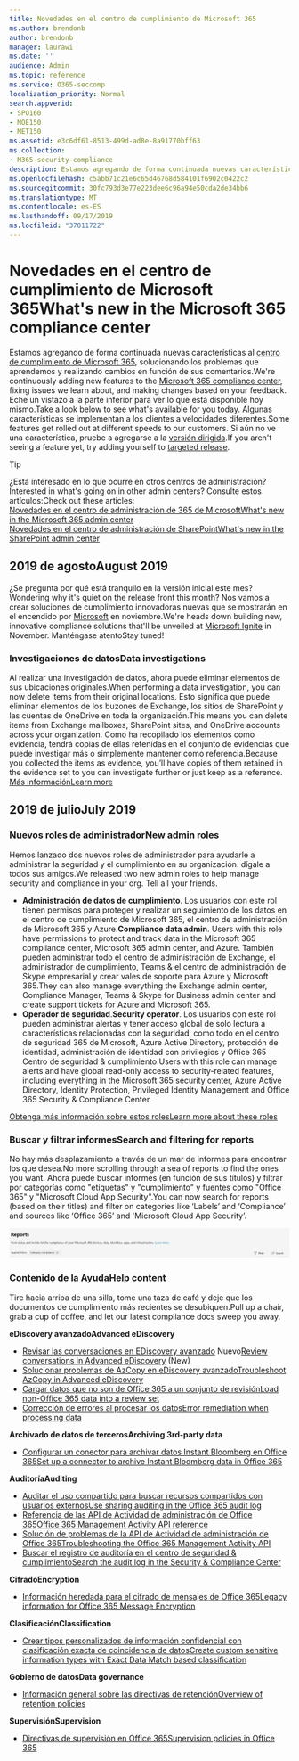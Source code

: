 ```yaml
---
title: Novedades en el centro de cumplimiento de Microsoft 365
ms.author: brendonb
author: brendonb
manager: laurawi
ms.date: ''
audience: Admin
ms.topic: reference
ms.service: O365-seccomp
localization_priority: Normal
search.appverid:
- SPO160
- MOE150
- MET150
ms.assetid: e3c6df61-8513-499d-ad8e-8a91770bff63
ms.collection:
- M365-security-compliance
description: Estamos agregando de forma continuada nuevas características al centro de cumplimiento de Microsoft 365, solucionando los problemas que aprendemos y realizando cambios en función de sus comentarios. Descubra lo que hemos realizado este mes.
ms.openlocfilehash: c5abb71c21e6c65d46768d584101f6902c0422c2
ms.sourcegitcommit: 30fc793d3e77e223dee6c96a94e50cda2de34bb6
ms.translationtype: MT
ms.contentlocale: es-ES
ms.lasthandoff: 09/17/2019
ms.locfileid: "37011722"
---
```

# <a name="whats-new-in-the-microsoft-365-compliance-center"></a><span data-ttu-id="c7e76-104">Novedades en el centro de cumplimiento de Microsoft 365</span><span class="sxs-lookup"><span data-stu-id="c7e76-104">What's new in the Microsoft 365 compliance center</span></span>

<span data-ttu-id="c7e76-105">Estamos agregando de forma continuada nuevas características al [centro de cumplimiento de Microsoft 365](microsoft-365-compliance-center.md), solucionando los problemas que aprendemos y realizando cambios en función de sus comentarios.</span><span class="sxs-lookup"><span data-stu-id="c7e76-105">We're continuously adding new features to the [Microsoft 365 compliance center](microsoft-365-compliance-center.md), fixing issues we learn about, and making changes based on your feedback.</span></span> <span data-ttu-id="c7e76-106">Eche un vistazo a la parte inferior para ver lo que está disponible hoy mismo.</span><span class="sxs-lookup"><span data-stu-id="c7e76-106">Take a look below to see what's available for you today.</span></span> <span data-ttu-id="c7e76-107">Algunas características se implementan a los clientes a velocidades diferentes.</span><span class="sxs-lookup"><span data-stu-id="c7e76-107">Some features get rolled out at different speeds to our customers.</span></span> <span data-ttu-id="c7e76-108">Si aún no ve una característica, pruebe a agregarse a la [versión dirigida](https://docs.microsoft.com/office365/admin/manage/release-options-in-office-365).</span><span class="sxs-lookup"><span data-stu-id="c7e76-108">If you aren't seeing a feature yet, try adding yourself to [targeted release](https://docs.microsoft.com/office365/admin/manage/release-options-in-office-365).</span></span>

> [!TIP]
> <span data-ttu-id="c7e76-109">¿Está interesado en lo que ocurre en otros centros de administración?</span><span class="sxs-lookup"><span data-stu-id="c7e76-109">Interested in what's going on in other admin centers?</span></span> <span data-ttu-id="c7e76-110">Consulte estos artículos:</span><span class="sxs-lookup"><span data-stu-id="c7e76-110">Check out these articles:</span></span><br>[<span data-ttu-id="c7e76-111">Novedades en el centro de administración de 365 de Microsoft</span><span class="sxs-lookup"><span data-stu-id="c7e76-111">What's new in the Microsoft 365 admin center</span></span>](https://docs.microsoft.com/office365/admin/whats-new-in-preview?view=o365-worldwide)<br>[<span data-ttu-id="c7e76-112">Novedades en el centro de administración de SharePoint</span><span class="sxs-lookup"><span data-stu-id="c7e76-112">What's new in the SharePoint admin center</span></span>](https://docs.microsoft.com/sharepoint/what-s-new-in-admin-center)

## <a name="august-2019"></a><span data-ttu-id="c7e76-113">2019 de agosto</span><span class="sxs-lookup"><span data-stu-id="c7e76-113">August 2019</span></span>

<span data-ttu-id="c7e76-114">¿Se pregunta por qué está tranquilo en la versión inicial este mes?</span><span class="sxs-lookup"><span data-stu-id="c7e76-114">Wondering why it's quiet on the release front this month?</span></span> <span data-ttu-id="c7e76-115">Nos vamos a crear soluciones de cumplimiento innovadoras nuevas que se mostrarán en el encendido por [Microsoft](https://www.microsoft.com/ignite) en noviembre.</span><span class="sxs-lookup"><span data-stu-id="c7e76-115">We're heads down building new, innovative compliance solutions that'll be unveiled at [Microsoft Ignite](https://www.microsoft.com/ignite) in November.</span></span> <span data-ttu-id="c7e76-116">Manténgase atento</span><span class="sxs-lookup"><span data-stu-id="c7e76-116">Stay tuned!</span></span>

### <a name="data-investigations"></a><span data-ttu-id="c7e76-117">Investigaciones de datos</span><span class="sxs-lookup"><span data-stu-id="c7e76-117">Data investigations</span></span>

<span data-ttu-id="c7e76-118">Al realizar una investigación de datos, ahora puede eliminar elementos de sus ubicaciones originales.</span><span class="sxs-lookup"><span data-stu-id="c7e76-118">When performing a data investigation, you can now delete items from their original locations.</span></span> <span data-ttu-id="c7e76-119">Esto significa que puede eliminar elementos de los buzones de Exchange, los sitios de SharePoint y las cuentas de OneDrive en toda la organización.</span><span class="sxs-lookup"><span data-stu-id="c7e76-119">This means you can delete items from Exchange mailboxes, SharePoint sites, and OneDrive accounts across your organization.</span></span> <span data-ttu-id="c7e76-120">Como ha recopilado los elementos como evidencia, tendrá copias de ellas retenidas en el conjunto de evidencias que puede investigar más o simplemente mantener como referencia.</span><span class="sxs-lookup"><span data-stu-id="c7e76-120">Because you collected the items as evidence, you’ll have copies of them retained in the evidence set to you can investigate further or just keep as a reference.</span></span> [<span data-ttu-id="c7e76-121">Más información</span><span class="sxs-lookup"><span data-stu-id="c7e76-121">Learn more</span></span>](datainvestigations/delete-items-from-original-locations.md)

## <a name="july-2019"></a><span data-ttu-id="c7e76-122">2019 de julio</span><span class="sxs-lookup"><span data-stu-id="c7e76-122">July 2019</span></span>

### <a name="new-admin-roles"></a><span data-ttu-id="c7e76-123">Nuevos roles de administrador</span><span class="sxs-lookup"><span data-stu-id="c7e76-123">New admin roles</span></span>

<span data-ttu-id="c7e76-124">Hemos lanzado dos nuevos roles de administrador para ayudarle a administrar la seguridad y el cumplimiento en su organización. dígale a todos sus amigos.</span><span class="sxs-lookup"><span data-stu-id="c7e76-124">We released two new admin roles to help manage security and compliance in your org. Tell all your friends.</span></span>

- <span data-ttu-id="c7e76-125">**Administración de datos de cumplimiento**. Los usuarios con este rol tienen permisos para proteger y realizar un seguimiento de los datos en el centro de cumplimiento de Microsoft 365, el centro de administración de Microsoft 365 y Azure.</span><span class="sxs-lookup"><span data-stu-id="c7e76-125">**Compliance data admin**. Users with this role have permissions to protect and track data in the Microsoft 365 compliance center, Microsoft 365 admin center, and Azure.</span></span> <span data-ttu-id="c7e76-126">También pueden administrar todo el centro de administración de Exchange, el administrador de cumplimiento, Teams & el centro de administración de Skype empresarial y crear vales de soporte para Azure y Microsoft 365.</span><span class="sxs-lookup"><span data-stu-id="c7e76-126">They can also manage everything the Exchange admin center, Compliance Manager, Teams & Skype for Business admin center and create support tickets for Azure and Microsoft 365.</span></span>
- <span data-ttu-id="c7e76-127">**Operador de seguridad**.</span><span class="sxs-lookup"><span data-stu-id="c7e76-127">**Security operator**.</span></span> <span data-ttu-id="c7e76-128">Los usuarios con este rol pueden administrar alertas y tener acceso global de solo lectura a características relacionadas con la seguridad, como todo en el centro de seguridad 365 de Microsoft, Azure Active Directory, protección de identidad, administración de identidad con privilegios y Office 365 Centro de seguridad & cumplimiento.</span><span class="sxs-lookup"><span data-stu-id="c7e76-128">Users with this role can manage alerts and have global read-only access to security-related features, including everything in the Microsoft 365 security center, Azure Active Directory, Identity Protection, Privileged Identity Management and Office 365 Security & Compliance Center.</span></span>

[<span data-ttu-id="c7e76-129">Obtenga más información sobre estos roles</span><span class="sxs-lookup"><span data-stu-id="c7e76-129">Learn more about these roles</span></span>](https://docs.microsoft.com/office365/securitycompliance/permissions-microsoft-365-compliance-security)

### <a name="search-and-filtering-for-reports"></a><span data-ttu-id="c7e76-130">Buscar y filtrar informes</span><span class="sxs-lookup"><span data-stu-id="c7e76-130">Search and filtering for reports</span></span>

<span data-ttu-id="c7e76-131">No hay más desplazamiento a través de un mar de informes para encontrar los que desea.</span><span class="sxs-lookup"><span data-stu-id="c7e76-131">No more scrolling through a sea of reports to find the ones you want.</span></span> <span data-ttu-id="c7e76-132">Ahora puede buscar informes (en función de sus títulos) y filtrar por categorías como "etiquetas" y "cumplimiento" y fuentes como "Office 365" y "Microsoft Cloud App Security".</span><span class="sxs-lookup"><span data-stu-id="c7e76-132">You can now search for reports (based on their titles) and filter on categories like ‘Labels’ and ‘Compliance’ and sources like ‘Office 365’ and 'Microsoft Cloud App Security’.</span></span>

![Captura de pantalla de los botones de búsqueda y filtro para los informes con un filtro aplicado](media/mcc_report_filtering.png)

### <a name="help-content"></a><span data-ttu-id="c7e76-134">Contenido de la Ayuda</span><span class="sxs-lookup"><span data-stu-id="c7e76-134">Help content</span></span>

<span data-ttu-id="c7e76-135">Tire hacia arriba de una silla, tome una taza de café y deje que los documentos de cumplimiento más recientes se desubiquen.</span><span class="sxs-lookup"><span data-stu-id="c7e76-135">Pull up a chair, grab a cup of coffee, and let our latest compliance docs sweep you away.</span></span>

<span data-ttu-id="c7e76-136">**eDiscovery avanzado**</span><span class="sxs-lookup"><span data-stu-id="c7e76-136">**Advanced eDiscovery**</span></span>
- <span data-ttu-id="c7e76-137">[Revisar las conversaciones en EDiscovery avanzado](compliance20/conversation-review-sets.md) Nuevo</span><span class="sxs-lookup"><span data-stu-id="c7e76-137">[Review conversations in Advanced eDiscovery](compliance20/conversation-review-sets.md) (New)</span></span>
- [<span data-ttu-id="c7e76-138">Solucionar problemas de AzCopy en eDiscovery avanzado</span><span class="sxs-lookup"><span data-stu-id="c7e76-138">Troubleshoot AzCopy in Advanced eDiscovery</span></span>](compliance20/troubleshooting-azcopy.md)
- [<span data-ttu-id="c7e76-139">Cargar datos que no son de Office 365 a un conjunto de revisión</span><span class="sxs-lookup"><span data-stu-id="c7e76-139">Load non-Office 365 data into a review set</span></span>](compliance20/load-non-office365-data.md)
- [<span data-ttu-id="c7e76-140">Corrección de errores al procesar los datos</span><span class="sxs-lookup"><span data-stu-id="c7e76-140">Error remediation when processing data</span></span>](compliance20/error-remediation.md)

<span data-ttu-id="c7e76-141">**Archivado de datos de terceros**</span><span class="sxs-lookup"><span data-stu-id="c7e76-141">**Archiving 3rd-party data**</span></span>
- [<span data-ttu-id="c7e76-142">Configurar un conector para archivar datos Instant Bloomberg en Office 365</span><span class="sxs-lookup"><span data-stu-id="c7e76-142">Set up a connector to archive Instant Bloomberg data in Office 365</span></span>](archive-instant-bloomberg-data.md)

<span data-ttu-id="c7e76-143">**Auditoría**</span><span class="sxs-lookup"><span data-stu-id="c7e76-143">**Auditing**</span></span>
- [<span data-ttu-id="c7e76-144">Auditar el uso compartido para buscar recursos compartidos con usuarios externos</span><span class="sxs-lookup"><span data-stu-id="c7e76-144">Use sharing auditing in the Office 365 audit log</span></span>](use-sharing-auditing.md)
- [<span data-ttu-id="c7e76-145">Referencia de las API de Actividad de administración de Office 365</span><span class="sxs-lookup"><span data-stu-id="c7e76-145">Office 365 Management Activity API reference</span></span>](https://docs.microsoft.com/office/office-365-management-api/office-365-management-activity-api-reference)
- [<span data-ttu-id="c7e76-146">Solución de problemas de la API de Actividad de administración de Office 365</span><span class="sxs-lookup"><span data-stu-id="c7e76-146">Troubleshooting the Office 365 Management Activity API</span></span>](https://docs.microsoft.com/office/office-365-management-api/troubleshooting-the-office-365-management-activity-api)
- [<span data-ttu-id="c7e76-147">Buscar el registro de auditoría en el centro de seguridad & cumplimiento</span><span class="sxs-lookup"><span data-stu-id="c7e76-147">Search the audit log in the Security & Compliance Center</span></span>](search-the-audit-log-in-security-and-compliance.md)

<span data-ttu-id="c7e76-148">**Cifrado**</span><span class="sxs-lookup"><span data-stu-id="c7e76-148">**Encryption**</span></span>
- [<span data-ttu-id="c7e76-149">Información heredada para el cifrado de mensajes de Office 365</span><span class="sxs-lookup"><span data-stu-id="c7e76-149">Legacy information for Office 365 Message Encryption</span></span>](legacy-information-for-message-encryption.md)

<span data-ttu-id="c7e76-150">**Clasificación**</span><span class="sxs-lookup"><span data-stu-id="c7e76-150">**Classification**</span></span>
- [<span data-ttu-id="c7e76-151">Crear tipos personalizados de información confidencial con clasificación exacta de coincidencia de datos</span><span class="sxs-lookup"><span data-stu-id="c7e76-151">Create custom sensitive information types with Exact Data Match based classification</span></span>](create-custom-sensitive-information-types-with-exact-data-match-based-classification.md)

<span data-ttu-id="c7e76-152">**Gobierno de datos**</span><span class="sxs-lookup"><span data-stu-id="c7e76-152">**Data governance**</span></span>
- [<span data-ttu-id="c7e76-153">Información general sobre las directivas de retención</span><span class="sxs-lookup"><span data-stu-id="c7e76-153">Overview of retention policies</span></span>](retention-policies.md)

<span data-ttu-id="c7e76-154">**Supervisión**</span><span class="sxs-lookup"><span data-stu-id="c7e76-154">**Supervision**</span></span>
- [<span data-ttu-id="c7e76-155">Directivas de supervisión en Office 365</span><span class="sxs-lookup"><span data-stu-id="c7e76-155">Supervision policies in Office 365</span></span>](supervision-policies.md)